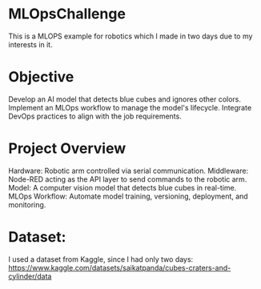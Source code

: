 # MLOpsChallenge
This is a MLOPS example for robotics which I made in two days due to my interests in it.

# Objective
Develop an AI model that detects blue cubes and ignores other colors.
Implement an MLOps workflow to manage the model's lifecycle.
Integrate DevOps practices to align with the job requirements.

# Project Overview
Hardware: Robotic arm controlled via serial communication.
Middleware: Node-RED acting as the API layer to send commands to the robotic arm.
Model: A computer vision model that detects blue cubes in real-time.
MLOps Workflow: Automate model training, versioning, deployment, and monitoring.

# Dataset:
I used a dataset from Kaggle, since I had only two days:
https://www.kaggle.com/datasets/saikatpanda/cubes-craters-and-cylinder/data


